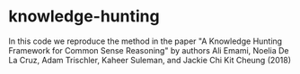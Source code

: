 # knowledge-hunting
In this code we reproduce the method in the paper "A Knowledge Hunting Framework for Common Sense Reasoning" by authors Ali Emami, Noelia De La Cruz, Adam Trischler, Kaheer Suleman, and Jackie Chi Kit Cheung (2018)
